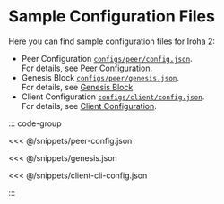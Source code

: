 # Sample Configuration Files

Here you can find sample configuration files for Iroha 2:

- Peer Configuration [`configs/peer/config.json`](https://github.com/hyperledger/iroha/blob/iroha2-dev/configs/peer/config.json).\
  For details, see [Peer Configuration](peer-configuration.md).
- Genesis Block [`configs/peer/genesis.json`](https://github.com/hyperledger/iroha/blob/iroha2-dev/configs/peer/genesis.json).\
  For details, see [Genesis Block](genesis.md).
- Client Configuration [`configs/client/config.json`](https://github.com/hyperledger/iroha/blob/iroha2-dev/configs/client/config.json).\
  For details, see [Client Configuration](client-configuration.md).

::: code-group

<<< @/snippets/peer-config.json

<<< @/snippets/genesis.json

<<< @/snippets/client-cli-config.json

:::
